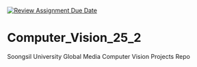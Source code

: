 [![Review Assignment Due Date](https://classroom.github.com/assets/deadline-readme-button-22041afd0340ce965d47ae6ef1cefeee28c7c493a6346c4f15d667ab976d596c.svg)](https://classroom.github.com/a/lD-tFEBt)
# Computer_Vision_25_2
Soongsil University Global Media Computer Vision Projects Repo
